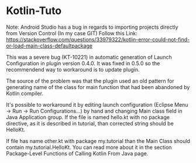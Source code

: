 # Kotlin-Tuto

Note: Android Studio has a bug in regards to importing projects directly from Version Control (In my case GIT)
Follow this Link: https://stackoverflow.com/questions/33979322/kotlin-error-could-not-find-or-load-main-class-defaultpackage

This was a severe bug (KT-10221) in automatic generation of Launch Configuration in plugin version 0.4.0. It was fixed in 0.5.0 so the recommendend way to workaround is to update plugin.

The source of the problem was that the plugin used an old pattern for generating name of the class for main function that had been abandoned by Kotlin compiler.

It's possible to workaround it by editing launch configuration (Eclipse Menu -> Run -> Run Configurations...) by hand and changing Main class field in Java Application group. If the file is named hello.kt with no package directive, as it is described in tutorial, than corrected string should be HelloKt.

If file has name other.kt with package my.tutorial than the Main Class should contain my.tutorial.HelloKt. You can read more about it in the section Package-Level Functions of Calling Kotlin From Java page.
